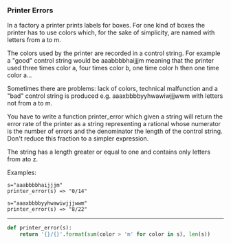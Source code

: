 ### Printer Errors
In a factory a printer prints labels for boxes. For one kind of boxes the printer has to use colors which, for the sake of simplicity, are named with letters from a to m.

The colors used by the printer are recorded in a control string. For example a "good" control string would be aaabbbbhaijjjm meaning that the printer used three times color a, four times color b, one time color h then one time color a...

Sometimes there are problems: lack of colors, technical malfunction and a "bad" control string is produced e.g. aaaxbbbbyyhwawiwjjjwwm with letters not from a to m.

You have to write a function printer_error which given a string will return the error rate of the printer as a string representing a rational whose numerator is the number of errors and the denominator the length of the control string. Don't reduce this fraction to a simpler expression.

The string has a length greater or equal to one and contains only letters from ato z.

Examples:
```
s="aaabbbbhaijjjm"
printer_error(s) => "0/14"

s="aaaxbbbbyyhwawiwjjjwwm"
printer_error(s) => "8/22"
```

---

```py
def printer_error(s):
    return '{}/{}'.format(sum(color > 'm' for color in s), len(s))
```
